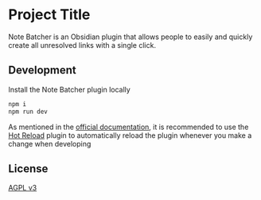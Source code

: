# Project Title

Note Batcher is an Obsidian plugin that allows people to easily and quickly create all unresolved links with a single click.

## Development

Install the Note Batcher plugin locally

```bash
npm i
npm run dev
```

As mentioned in the [official documentation](https://docs.obsidian.md/Plugins/Getting+started/Build+a+plugin), it is recommended to use the [Hot Reload](https://github.com/pjeby/hot-reload) plugin to automatically reload the plugin whenever you make a change when developing

## License

[AGPL v3]()
